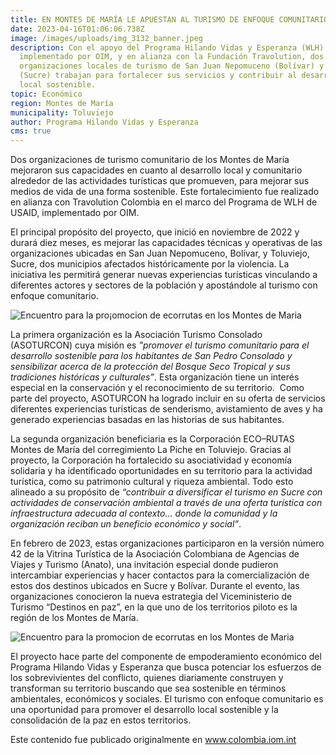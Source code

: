 ```yaml
---
title: EN MONTES DE MARÍA LE APUESTAN AL TURISMO DE ENFOQUE COMUNITARIO
date: 2023-04-16T01:06:06.738Z
image: /images/uploads/img_3132_banner.jpeg
description: Con el apoyo del Programa Hilando Vidas y Esperanza (WLH) de USAID,
  implementado por OIM, y en alianza con la Fundación Travolution, dos
  organizaciones locales de turismo de San Juan Nepomuceno (Bolívar) y Toluviejo
  (Sucre) trabajan para fortalecer sus servicios y contribuir al desarrollo
  local sostenible.
topic: Económico
region: Montes de María
municipality: Toluviejo
author: Programa Hilando Vidas y Esperanza
cms: true
---
```

Dos organizaciones de turismo comunitario de los Montes de María mejoraron sus capacidades en cuanto al desarrollo local y comunitario alrededor de las actividades turísticas que promueven, para mejorar sus medios de vida de una forma sostenible. Este fortalecimiento fue realizado en alianza con Travolution Colombia en el marco del Programa de WLH de USAID, implementado por OIM.

El principal propósito del proyecto, que inició en noviembre de 2022 y durará diez meses, es mejorar las capacidades técnicas y operativas de las organizaciones ubicadas en San Juan Nepomuceno, Bolívar, y Toluviejo, Sucre, dos municipios afectados históricamente por la violencia. La iniciativa les permitirá generar nuevas experiencias turísticas vinculando a diferentes actores y sectores de la población y apostándole al turismo con enfoque comunitario.

![Encuentro para la pro¡omocion de ecorrutas en los Montes de Maria](https://colombia.iom.int/sites/g/files/tmzbdl1011/files/images/Notas/IMG_3092Banner2.jpg "Encuentro para la promocion de ecorrutas en los Montes de Maria")

La primera organización es la Asociación Turismo Consolado (ASOTURCON) cuya misión es *"promover el turismo comunitario para el desarrollo sostenible para los habitantes de San Pedro Consolado y sensibilizar acerca de la protección del Bosque Seco Tropical y sus tradiciones históricas y culturales”*. Esta organización tiene un interés especial en la conservación y el reconocimiento de su territorio.  Como parte del proyecto, ASOTURCON ha logrado incluir en su oferta de servicios diferentes experiencias turísticas de senderismo, avistamiento de aves y ha generado experiencias basadas en las historias de sus habitantes.

La segunda organización beneficiaria es la Corporación ECO–RUTAS Montes de María del corregimiento La Piche en Toluviejo. Gracias al proyecto, la Corporación ha fortalecido su asociatividad y economía solidaria y ha identificado oportunidades en su territorio para la actividad turística, como su patrimonio cultural y riqueza ambiental. Todo esto alineado a su propósito de *“contribuir a diversificar el turismo en Sucre con actividades de conservación ambiental a través de una oferta turística con infraestructura adecuada al contexto… donde la comunidad y la organización reciban un beneficio económico y social”*.

En febrero de 2023, estas organizaciones participaron en la versión número 42 de la Vitrina Turística de la Asociación Colombiana de Agencias de Viajes y Turismo (Anato), una invitación especial donde pudieron intercambiar experiencias y hacer contactos para la comercialización de estos dos destinos ubicados en Sucre y Bolívar. Durante el evento, las organizaciones conocieron la nueva estrategia del Viceministerio de Turismo “Destinos en paz”, en la que uno de los territorios piloto es la región de los Montes de María.

![Encuentro para la promocion de ecorrutas en los Montes de Maria](https://colombia.iom.int/sites/g/files/tmzbdl1011/files/images/Notas/IMG_2936Banner3.jpg "Encuentro para la promocion de ecorrutas en los Montes de Maria")

El proyecto hace parte del componente de empoderamiento económico del Programa Hilando Vidas y Esperanza que busca potenciar los esfuerzos de los sobrevivientes del conflicto, quienes diariamente construyen y transforman su territorio buscando que sea sostenible en términos ambientales, económicos y sociales. El turismo con enfoque comunitario es una oportunidad para promover el desarrollo local sostenible y la consolidación de la paz en estos territorios.

Este contenido fue publicado originalmente en www.colombia.iom.int